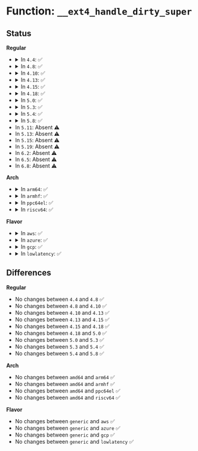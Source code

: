 # Function: <code>__ext4_handle_dirty_super</code>

## Status
<b>Regular</b>
<ul>
<li>
<details>
<summary>In <code>4.4</code>: ✅</summary>

```c
int __ext4_handle_dirty_super(const char *where, unsigned int line, handle_t *handle, struct super_block *sb);
```

**Collision:** Unique Global

**Inline:** No

**Transformation:** False

**Instances:**

```
In fs/ext4/ext4_jbd2.c (ffffffff812cbf60)
Location: fs/ext4/ext4_jbd2.c:312
Inline: False
Direct callers:
  - fs/ext4/file.c:ext4_file_open
  - fs/ext4/inode.c:ext4_mark_iloc_dirty
  - fs/ext4/namei.c:ext4_orphan_add
  - fs/ext4/namei.c:ext4_orphan_del
  - fs/ext4/resize.c:ext4_group_extend_no_check
  - fs/ext4/resize.c:ext4_flex_group_add
  - fs/ext4/resize.c:ext4_flex_group_add
  - fs/ext4/resize.c:ext4_resize_fs
  - fs/ext4/xattr.c:ext4_xattr_set_handle
```
**Symbols:**

```
ffffffff812cbf60-ffffffff812cbfea: __ext4_handle_dirty_super (STB_GLOBAL)
```
</details>
</li>
<li>
<details>
<summary>In <code>4.8</code>: ✅</summary>

```c
int __ext4_handle_dirty_super(const char *where, unsigned int line, handle_t *handle, struct super_block *sb);
```

**Collision:** Unique Global

**Inline:** No

**Transformation:** False

**Instances:**

```
In fs/ext4/ext4_jbd2.c (ffffffff812fb8a0)
Location: fs/ext4/ext4_jbd2.c:312
Inline: False
Direct callers:
  - fs/ext4/file.c:ext4_file_open
  - fs/ext4/inode.c:ext4_do_update_inode
  - fs/ext4/namei.c:ext4_orphan_del
  - fs/ext4/namei.c:ext4_orphan_add
  - fs/ext4/resize.c:ext4_resize_fs
  - fs/ext4/resize.c:ext4_group_extend_no_check
  - fs/ext4/resize.c:ext4_flex_group_add
  - fs/ext4/resize.c:ext4_flex_group_add
  - fs/ext4/xattr.c:ext4_xattr_set_handle
```
**Symbols:**

```
ffffffff812fb8a0-ffffffff812fb92a: __ext4_handle_dirty_super (STB_GLOBAL)
```
</details>
</li>
<li>
<details>
<summary>In <code>4.10</code>: ✅</summary>

```c
int __ext4_handle_dirty_super(const char *where, unsigned int line, handle_t *handle, struct super_block *sb);
```

**Collision:** Unique Global

**Inline:** No

**Transformation:** False

**Instances:**

```
In fs/ext4/ext4_jbd2.c (ffffffff81311850)
Location: fs/ext4/ext4_jbd2.c:312
Inline: False
Direct callers:
  - fs/ext4/file.c:ext4_file_open
  - fs/ext4/inode.c:ext4_do_update_inode
  - fs/ext4/namei.c:ext4_orphan_del
  - fs/ext4/namei.c:ext4_orphan_add
  - fs/ext4/resize.c:ext4_resize_fs
  - fs/ext4/resize.c:ext4_group_extend_no_check
  - fs/ext4/resize.c:ext4_flex_group_add
  - fs/ext4/resize.c:ext4_flex_group_add
  - fs/ext4/xattr.c:ext4_xattr_set_handle
```
**Symbols:**

```
ffffffff81311850-ffffffff813118da: __ext4_handle_dirty_super (STB_GLOBAL)
```
</details>
</li>
<li>
<details>
<summary>In <code>4.13</code>: ✅</summary>

```c
int __ext4_handle_dirty_super(const char *where, unsigned int line, handle_t *handle, struct super_block *sb);
```

**Collision:** Unique Global

**Inline:** No

**Transformation:** False

**Instances:**

```
In fs/ext4/ext4_jbd2.c (ffffffff812e6710)
Location: fs/ext4/ext4_jbd2.c:323
Inline: False
Direct callers:
  - fs/ext4/file.c:ext4_file_open
  - fs/ext4/inode.c:ext4_do_update_inode
  - fs/ext4/namei.c:ext4_orphan_del
  - fs/ext4/namei.c:ext4_orphan_add
  - fs/ext4/resize.c:ext4_resize_fs
  - fs/ext4/resize.c:ext4_group_extend_no_check
  - fs/ext4/resize.c:ext4_flex_group_add
  - fs/ext4/resize.c:ext4_add_new_descs
  - fs/ext4/xattr.c:ext4_xattr_set_handle
```
**Symbols:**

```
ffffffff812e6710-ffffffff812e67a7: __ext4_handle_dirty_super (STB_GLOBAL)
```
</details>
</li>
<li>
<details>
<summary>In <code>4.15</code>: ✅</summary>

```c
int __ext4_handle_dirty_super(const char *where, unsigned int line, handle_t *handle, struct super_block *sb);
```

**Collision:** Unique Global

**Inline:** No

**Transformation:** False

**Instances:**

```
In fs/ext4/ext4_jbd2.c (ffffffff8130b120)
Location: fs/ext4/ext4_jbd2.c:324
Inline: False
Direct callers:
  - fs/ext4/file.c:ext4_file_open
  - fs/ext4/inode.c:ext4_do_update_inode
  - fs/ext4/namei.c:ext4_orphan_del
  - fs/ext4/namei.c:ext4_orphan_add
  - fs/ext4/resize.c:ext4_resize_fs
  - fs/ext4/resize.c:ext4_group_extend_no_check
  - fs/ext4/resize.c:ext4_flex_group_add
  - fs/ext4/resize.c:ext4_add_new_descs
  - fs/ext4/xattr.c:ext4_xattr_set_handle
```
**Symbols:**

```
ffffffff8130b120-ffffffff8130b1b7: __ext4_handle_dirty_super (STB_GLOBAL)
```
</details>
</li>
<li>
<details>
<summary>In <code>4.18</code>: ✅</summary>

```c
int __ext4_handle_dirty_super(const char *where, unsigned int line, handle_t *handle, struct super_block *sb);
```

**Collision:** Unique Global

**Inline:** No

**Transformation:** False

**Instances:**

```
In fs/ext4/ext4_jbd2.c (ffffffff81339070)
Location: fs/ext4/ext4_jbd2.c:317
Inline: False
Direct callers:
  - fs/ext4/inode.c:ext4_do_update_inode
  - fs/ext4/namei.c:ext4_orphan_del
  - fs/ext4/namei.c:ext4_orphan_add
  - fs/ext4/resize.c:ext4_resize_fs
  - fs/ext4/resize.c:ext4_group_extend_no_check
  - fs/ext4/resize.c:ext4_flex_group_add
  - fs/ext4/resize.c:ext4_add_new_descs
  - fs/ext4/xattr.c:ext4_xattr_set_handle
```
**Symbols:**

```
ffffffff81339070-ffffffff81339107: __ext4_handle_dirty_super (STB_GLOBAL)
```
</details>
</li>
<li>
<details>
<summary>In <code>5.0</code>: ✅</summary>

```c
int __ext4_handle_dirty_super(const char *where, unsigned int line, handle_t *handle, struct super_block *sb);
```

**Collision:** Unique Global

**Inline:** No

**Transformation:** False

**Instances:**

```
In fs/ext4/ext4_jbd2.c (ffffffff81350320)
Location: fs/ext4/ext4_jbd2.c:317
Inline: False
Direct callers:
  - fs/ext4/inode.c:ext4_do_update_inode
  - fs/ext4/namei.c:ext4_orphan_del
  - fs/ext4/namei.c:ext4_orphan_add
  - fs/ext4/resize.c:ext4_resize_fs
  - fs/ext4/resize.c:ext4_group_extend_no_check
  - fs/ext4/resize.c:ext4_flex_group_add
  - fs/ext4/resize.c:ext4_add_new_descs
  - fs/ext4/xattr.c:ext4_xattr_set_handle
```
**Symbols:**

```
ffffffff81350320-ffffffff813503b7: __ext4_handle_dirty_super (STB_GLOBAL)
```
</details>
</li>
<li>
<details>
<summary>In <code>5.3</code>: ✅</summary>

```c
int __ext4_handle_dirty_super(const char *where, unsigned int line, handle_t *handle, struct super_block *sb);
```

**Collision:** Unique Global

**Inline:** No

**Transformation:** False

**Instances:**

```
In fs/ext4/ext4_jbd2.c (ffffffff81378fd0)
Location: fs/ext4/ext4_jbd2.c:317
Inline: False
Direct callers:
  - fs/ext4/inode.c:ext4_do_update_inode
  - fs/ext4/namei.c:ext4_orphan_del
  - fs/ext4/namei.c:ext4_orphan_add
  - fs/ext4/resize.c:ext4_resize_fs
  - fs/ext4/resize.c:ext4_group_extend_no_check
  - fs/ext4/resize.c:ext4_flex_group_add
  - fs/ext4/resize.c:add_new_gdb
  - fs/ext4/xattr.c:ext4_xattr_set_handle
```
**Symbols:**

```
ffffffff81378fd0-ffffffff8137906b: __ext4_handle_dirty_super (STB_GLOBAL)
```
</details>
</li>
<li>
<details>
<summary>In <code>5.4</code>: ✅</summary>

```c
int __ext4_handle_dirty_super(const char *where, unsigned int line, handle_t *handle, struct super_block *sb);
```

**Collision:** Unique Global

**Inline:** No

**Transformation:** False

**Instances:**

```
In fs/ext4/ext4_jbd2.c (ffffffff81391390)
Location: fs/ext4/ext4_jbd2.c:317
Inline: False
Direct callers:
  - fs/ext4/inode.c:ext4_do_update_inode
  - fs/ext4/namei.c:ext4_orphan_del
  - fs/ext4/namei.c:ext4_orphan_add
  - fs/ext4/resize.c:ext4_resize_fs
  - fs/ext4/resize.c:ext4_group_extend_no_check
  - fs/ext4/resize.c:ext4_flex_group_add
  - fs/ext4/resize.c:add_new_gdb
  - fs/ext4/xattr.c:ext4_xattr_set_handle
```
**Symbols:**

```
ffffffff81391390-ffffffff8139142b: __ext4_handle_dirty_super (STB_GLOBAL)
```
</details>
</li>
<li>
<details>
<summary>In <code>5.8</code>: ✅</summary>

```c
int __ext4_handle_dirty_super(const char *where, unsigned int line, handle_t *handle, struct super_block *sb);
```

**Collision:** Unique Global

**Inline:** No

**Transformation:** False

**Instances:**

```
In fs/ext4/ext4_jbd2.c (ffffffff813dcc40)
Location: fs/ext4/ext4_jbd2.c:376
Inline: False
Direct callers:
  - fs/ext4/file.c:ext4_sample_last_mounted
  - fs/ext4/namei.c:ext4_orphan_del
  - fs/ext4/namei.c:ext4_orphan_add
  - fs/ext4/resize.c:ext4_convert_meta_bg
  - fs/ext4/resize.c:ext4_group_extend_no_check
  - fs/ext4/resize.c:ext4_flex_group_add
  - fs/ext4/resize.c:add_new_gdb
  - fs/ext4/xattr.c:ext4_xattr_set_handle
```
**Symbols:**

```
ffffffff813dcc40-ffffffff813dccdb: __ext4_handle_dirty_super (STB_GLOBAL)
```
</details>
</li>
<li>
In <code>5.11</code>: Absent ⚠️
</li>
<li>
In <code>5.13</code>: Absent ⚠️
</li>
<li>
In <code>5.15</code>: Absent ⚠️
</li>
<li>
In <code>5.19</code>: Absent ⚠️
</li>
<li>
In <code>6.2</code>: Absent ⚠️
</li>
<li>
In <code>6.5</code>: Absent ⚠️
</li>
<li>
In <code>6.8</code>: Absent ⚠️
</li>
</ul>
<b>Arch</b>
<ul>
<li>
<details>
<summary>In <code>arm64</code>: ✅</summary>

```c
int __ext4_handle_dirty_super(const char *where, unsigned int line, handle_t *handle, struct super_block *sb);
```

**Collision:** Unique Global

**Inline:** No

**Transformation:** False

**Instances:**

```
In fs/ext4/ext4_jbd2.c (ffff800010463f78)
Location: fs/ext4/ext4_jbd2.c:317
Inline: False
Direct callers:
  - fs/ext4/inode.c:ext4_do_update_inode
  - fs/ext4/namei.c:ext4_orphan_del
  - fs/ext4/namei.c:ext4_orphan_add
  - fs/ext4/resize.c:ext4_resize_fs
  - fs/ext4/resize.c:ext4_group_extend_no_check
  - fs/ext4/resize.c:ext4_flex_group_add
  - fs/ext4/resize.c:add_new_gdb
  - fs/ext4/xattr.c:ext4_xattr_set_handle
```
**Symbols:**

```
ffff800010463f78-ffff800010464034: __ext4_handle_dirty_super (STB_GLOBAL)
```
</details>
</li>
<li>
<details>
<summary>In <code>armhf</code>: ✅</summary>

```c
int __ext4_handle_dirty_super(const char *where, unsigned int line, handle_t *handle, struct super_block *sb);
```

**Collision:** Unique Global

**Inline:** No

**Transformation:** False

**Instances:**

```
In fs/ext4/ext4_jbd2.c (c062457c)
Location: fs/ext4/ext4_jbd2.c:317
Inline: False
Direct callers:
  - fs/ext4/inode.c:ext4_do_update_inode
  - fs/ext4/namei.c:ext4_orphan_del
  - fs/ext4/namei.c:ext4_orphan_add
  - fs/ext4/resize.c:ext4_resize_fs
  - fs/ext4/resize.c:ext4_group_extend_no_check
  - fs/ext4/resize.c:ext4_flex_group_add
  - fs/ext4/resize.c:add_new_gdb
  - fs/ext4/xattr.c:ext4_xattr_set_handle
```
**Symbols:**

```
c062457c-c0624618: __ext4_handle_dirty_super (STB_GLOBAL)
```
</details>
</li>
<li>
<details>
<summary>In <code>ppc64el</code>: ✅</summary>

```c
int __ext4_handle_dirty_super(const char *where, unsigned int line, handle_t *handle, struct super_block *sb);
```

**Collision:** Unique Global

**Inline:** No

**Transformation:** False

**Instances:**

```
In fs/ext4/ext4_jbd2.c (c0000000005812c0)
Location: fs/ext4/ext4_jbd2.c:317
Inline: False
Direct callers:
  - fs/ext4/inode.c:ext4_do_update_inode
  - fs/ext4/namei.c:ext4_orphan_del
  - fs/ext4/namei.c:ext4_orphan_add
  - fs/ext4/resize.c:ext4_resize_fs
  - fs/ext4/resize.c:ext4_group_extend_no_check
  - fs/ext4/resize.c:ext4_flex_group_add
  - fs/ext4/resize.c:add_new_gdb
  - fs/ext4/xattr.c:ext4_xattr_set_handle
```
**Symbols:**

```
c0000000005812c0-c0000000005813c4: __ext4_handle_dirty_super (STB_GLOBAL)
```
</details>
</li>
<li>
<details>
<summary>In <code>riscv64</code>: ✅</summary>

```c
int __ext4_handle_dirty_super(const char *where, unsigned int line, handle_t *handle, struct super_block *sb);
```

**Collision:** Unique Global

**Inline:** No

**Transformation:** False

**Instances:**

```
In fs/ext4/ext4_jbd2.c (ffffffe0002f2650)
Location: fs/ext4/ext4_jbd2.c:317
Inline: False
Direct callers:
  - fs/ext4/inode.c:ext4_do_update_inode
  - fs/ext4/namei.c:ext4_orphan_del
  - fs/ext4/namei.c:ext4_orphan_add
  - fs/ext4/resize.c:ext4_resize_fs
  - fs/ext4/resize.c:ext4_group_extend_no_check
  - fs/ext4/resize.c:ext4_flex_group_add
  - fs/ext4/resize.c:add_new_gdb
  - fs/ext4/xattr.c:ext4_xattr_set_handle
```
**Symbols:**

```
ffffffe0002f2650-ffffffe0002f26d2: __ext4_handle_dirty_super (STB_GLOBAL)
```
</details>
</li>
</ul>
<b>Flavor</b>
<ul>
<li>
<details>
<summary>In <code>aws</code>: ✅</summary>

```c
int __ext4_handle_dirty_super(const char *where, unsigned int line, handle_t *handle, struct super_block *sb);
```

**Collision:** Unique Global

**Inline:** No

**Transformation:** False

**Instances:**

```
In fs/ext4/ext4_jbd2.c (ffffffff81389970)
Location: fs/ext4/ext4_jbd2.c:317
Inline: False
Direct callers:
  - fs/ext4/inode.c:ext4_do_update_inode
  - fs/ext4/namei.c:ext4_orphan_del
  - fs/ext4/namei.c:ext4_orphan_add
  - fs/ext4/resize.c:ext4_resize_fs
  - fs/ext4/resize.c:ext4_group_extend_no_check
  - fs/ext4/resize.c:ext4_flex_group_add
  - fs/ext4/resize.c:add_new_gdb
  - fs/ext4/xattr.c:ext4_xattr_set_handle
```
**Symbols:**

```
ffffffff81389970-ffffffff81389a0b: __ext4_handle_dirty_super (STB_GLOBAL)
```
</details>
</li>
<li>
<details>
<summary>In <code>azure</code>: ✅</summary>

```c
int __ext4_handle_dirty_super(const char *where, unsigned int line, handle_t *handle, struct super_block *sb);
```

**Collision:** Unique Global

**Inline:** No

**Transformation:** False

**Instances:**

```
In fs/ext4/ext4_jbd2.c (ffffffff8137a400)
Location: fs/ext4/ext4_jbd2.c:317
Inline: False
Direct callers:
  - fs/ext4/inode.c:ext4_do_update_inode
  - fs/ext4/namei.c:ext4_orphan_del
  - fs/ext4/namei.c:ext4_orphan_add
  - fs/ext4/resize.c:ext4_resize_fs
  - fs/ext4/resize.c:ext4_group_extend_no_check
  - fs/ext4/resize.c:ext4_flex_group_add
  - fs/ext4/resize.c:add_new_gdb
  - fs/ext4/xattr.c:ext4_xattr_set_handle
```
**Symbols:**

```
ffffffff8137a400-ffffffff8137a49b: __ext4_handle_dirty_super (STB_GLOBAL)
```
</details>
</li>
<li>
<details>
<summary>In <code>gcp</code>: ✅</summary>

```c
int __ext4_handle_dirty_super(const char *where, unsigned int line, handle_t *handle, struct super_block *sb);
```

**Collision:** Unique Global

**Inline:** No

**Transformation:** False

**Instances:**

```
In fs/ext4/ext4_jbd2.c (ffffffff813872d0)
Location: fs/ext4/ext4_jbd2.c:317
Inline: False
Direct callers:
  - fs/ext4/inode.c:ext4_do_update_inode
  - fs/ext4/namei.c:ext4_orphan_del
  - fs/ext4/namei.c:ext4_orphan_add
  - fs/ext4/resize.c:ext4_resize_fs
  - fs/ext4/resize.c:ext4_group_extend_no_check
  - fs/ext4/resize.c:ext4_flex_group_add
  - fs/ext4/resize.c:add_new_gdb
  - fs/ext4/xattr.c:ext4_xattr_set_handle
```
**Symbols:**

```
ffffffff813872d0-ffffffff8138736b: __ext4_handle_dirty_super (STB_GLOBAL)
```
</details>
</li>
<li>
<details>
<summary>In <code>lowlatency</code>: ✅</summary>

```c
int __ext4_handle_dirty_super(const char *where, unsigned int line, handle_t *handle, struct super_block *sb);
```

**Collision:** Unique Global

**Inline:** No

**Transformation:** False

**Instances:**

```
In fs/ext4/ext4_jbd2.c (ffffffff8139afb0)
Location: fs/ext4/ext4_jbd2.c:317
Inline: False
Direct callers:
  - fs/ext4/inode.c:ext4_do_update_inode
  - fs/ext4/namei.c:ext4_orphan_del
  - fs/ext4/namei.c:ext4_orphan_add
  - fs/ext4/resize.c:ext4_resize_fs
  - fs/ext4/resize.c:ext4_group_extend_no_check
  - fs/ext4/resize.c:ext4_flex_group_add
  - fs/ext4/resize.c:add_new_gdb
  - fs/ext4/xattr.c:ext4_xattr_set_handle
```
**Symbols:**

```
ffffffff8139afb0-ffffffff8139b04b: __ext4_handle_dirty_super (STB_GLOBAL)
```
</details>
</li>
</ul>

## Differences
<b>Regular</b>
<ul>
<li>
No changes between <code>4.4</code> and <code>4.8</code> ✅
</li>
<li>
No changes between <code>4.8</code> and <code>4.10</code> ✅
</li>
<li>
No changes between <code>4.10</code> and <code>4.13</code> ✅
</li>
<li>
No changes between <code>4.13</code> and <code>4.15</code> ✅
</li>
<li>
No changes between <code>4.15</code> and <code>4.18</code> ✅
</li>
<li>
No changes between <code>4.18</code> and <code>5.0</code> ✅
</li>
<li>
No changes between <code>5.0</code> and <code>5.3</code> ✅
</li>
<li>
No changes between <code>5.3</code> and <code>5.4</code> ✅
</li>
<li>
No changes between <code>5.4</code> and <code>5.8</code> ✅
</li>
</ul>
<b>Arch</b>
<ul>
<li>
No changes between <code>amd64</code> and <code>arm64</code> ✅
</li>
<li>
No changes between <code>amd64</code> and <code>armhf</code> ✅
</li>
<li>
No changes between <code>amd64</code> and <code>ppc64el</code> ✅
</li>
<li>
No changes between <code>amd64</code> and <code>riscv64</code> ✅
</li>
</ul>
<b>Flavor</b>
<ul>
<li>
No changes between <code>generic</code> and <code>aws</code> ✅
</li>
<li>
No changes between <code>generic</code> and <code>azure</code> ✅
</li>
<li>
No changes between <code>generic</code> and <code>gcp</code> ✅
</li>
<li>
No changes between <code>generic</code> and <code>lowlatency</code> ✅
</li>
</ul>
